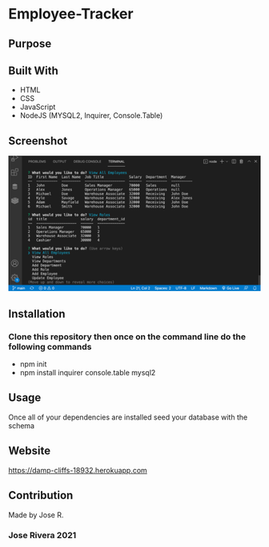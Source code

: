 # Employee-Tracker

## Purpose


## Built With
* HTML
* CSS
* JavaScript
* NodeJS (MYSQL2, Inquirer, Console.Table)

## Screenshot

![Employee-Tracker Screenshot](/images/EmployeeTracker.png/?raw=true "Employee Tracker")

## Installation
### Clone this repository then once on the command line do the following commands
- npm init
- npm install inquirer console.table mysql2

## Usage
Once all of your dependencies are installed seed your database with the schema


## Website
https://damp-cliffs-18932.herokuapp.com

## Contribution
Made by Jose R.

### Jose Rivera 2021


